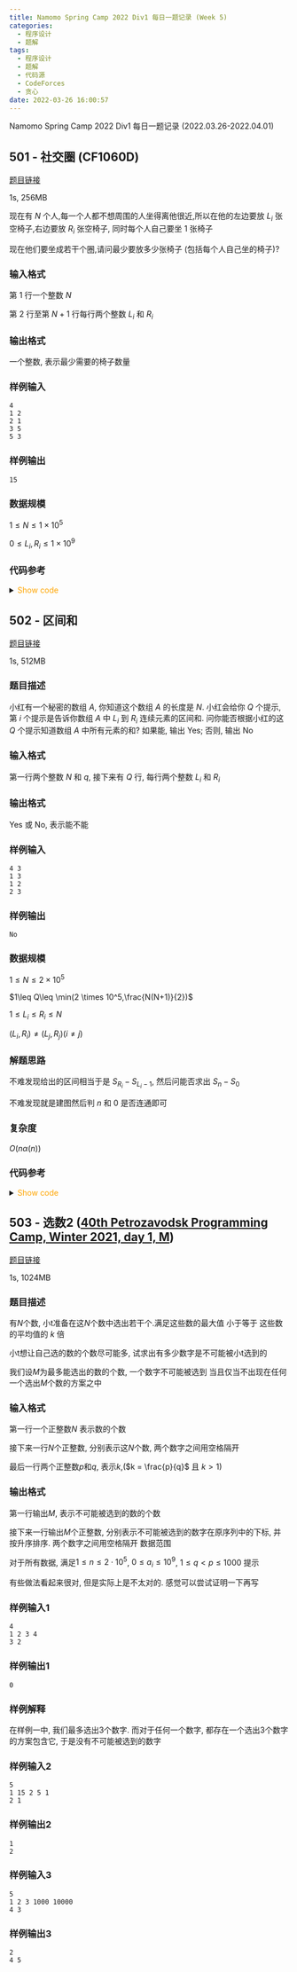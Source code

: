 ```yaml
---
title: Namomo Spring Camp 2022 Div1 每日一题记录 (Week 5)
categories:
  - 程序设计
  - 题解
tags:
  - 程序设计
  - 题解
  - 代码源
  - CodeForces
  - 贪心
date: 2022-03-26 16:00:57
---
```


Namomo Spring Camp 2022 Div1 每日一题记录 (2022.03.26-2022.04.01)

<!-- more -->

## 501 - 社交圈 (CF1060D)

[题目链接](http://oj.daimayuan.top/course/10/problem/606)

1s, 256MB

现在有 $N$ 个人,每一个人都不想周围的人坐得离他很近,所以在他的左边要放 $L_i$ 张空椅子,右边要放 $R_i$ 张空椅子, 同时每个人自己要坐 $1$ 张椅子

现在他们要坐成若干个圈,请问最少要放多少张椅子 (包括每个人自己坐的椅子)?

### 输入格式

第 $1$ 行一个整数 $N$

第 $2$ 行至第 $N+1$ 行每行两个整数 $L_i$ 和 $R_i$

### 输出格式

一个整数, 表示最少需要的椅子数量

### 样例输入

```input1
4
1 2
2 1
3 5
5 3
```

### 样例输出

```output1
15
```

### 数据规模

$1 \leq N \leq 1 \times 10^5$

$0 \leq L_i,R_i \leq 1\times10^9$

### 代码参考

<details>
<summary><font color='orange'>Show code</font></summary>

```cpp
const uint32_t N = 1e5 + 5;

int l[N], r[N];

int main() {
    ios::sync_with_stdio(false);
    cin.tie(nullptr);
    cout.tie(nullptr);

    int n;
    cin >> n;
    _for(i, 1, n) cin >> l[i] >> r[i];
    sort(l + 1, l + n + 1);
    sort(r + 1, r + n + 1);
    i64 ans = n;
    _for(i, 1, n) ans += max(l[i], r[i]);
    cout << ans;
    return 0;
}
```

</details>

## 502 - 区间和

[题目链接](http://oj.daimayuan.top/course/10/problem/609)

1s, 512MB

### 题目描述

小红有一个秘密的数组 $A$, 你知道这个数组 $A$ 的长度是 $N$. 小红会给你 $Q$ 个提示, 第 $i$ 个提示是告诉你数组 $A$ 中 $L_i$ 到 $R_i$ 连续元素的区间和. 问你能否根据小红的这 $Q$ 个提示知道数组 $A$ 中所有元素的和? 如果能, 输出 Yes; 否则, 输出 No

### 输入格式

第一行两个整数 $N$ 和 $q$, 接下来有 $Q$ 行, 每行两个整数 $L_i$ 和 $R_i$

### 输出格式

Yes 或 No, 表示能不能

### 样例输入

```input1
4 3
1 3
1 2
2 3
```

### 样例输出

```output1
No
```

### 数据规模

$1\leq N\leq 2 \times 10^5$

$1\leq Q\leq \min(2 \times 10^5,\frac{N(N+1)}{2})$

$1\leq L_i\leq R_i\leq N$

$(L_i, R_i)\neq (L_j, R_j)(i\neq j)$

### 解题思路

不难发现给出的区间相当于是 $S_{R_i}-S_{L_i-1}$, 然后问能否求出 $S_n-S_0$

不难发现就是建图然后判 $n$ 和 $0$ 是否连通即可

### 复杂度

$O(n\alpha (n))$

### 代码参考

<details>
<summary><font color='orange'>Show code</font></summary>

```cpp
const uint32_t N = 1e5 + 5;

int fa[N];
int find(int x) { return x == fa[x] ? fa[x] : fa[x] = find(fa[x]); }
void merge(int x, int y) { fa[find(x)] = find(y); }

int main() {
    ios::sync_with_stdio(false);
    cin.tie(nullptr);
    cout.tie(nullptr);

    int n, q;
    cin >> n >> q;
    _for(i, 1, n) fa[i] = i;
    _for(i, 1, q, x, y) {
        cin >> x >> y;
        merge(x - 1, y);
    }
    cout << (find(0) == find(n) ? "Yes" : "No");
    return 0;
}
```

</details>

## 503 - 选数2 ([40th Petrozavodsk Programming Camp, Winter 2021, day 1, M](https://qoj.ac/problem/862))

[题目链接](http://oj.daimayuan.top/course/10/problem/618)

1s, 1024MB

### 题目描述

有$N$个数, 小t准备在这$N$个数中选出若干个.满足这些数的最大值 小于等于 这些数的平均值的 $k$ 倍

小t想让自己选的数的个数尽可能多, 试求出有多少数字是不可能被小t选到的

我们设$M$为最多能选出的数的个数, 一个数字不可能被选到 当且仅当不出现在任何一个选出$M$个数的方案之中

### 输入格式

第一行一个正整数$N$ 表示数的个数

接下来一行$N$个正整数, 分别表示这$N$个数, 两个数字之间用空格隔开

最后一行两个正整数$p$和$q$, 表示$k$,($k = \frac{p}{q}$ 且 $k > 1$)

### 输出格式

第一行输出$M$, 表示不可能被选到的数的个数

接下来一行输出$M$个正整数, 分别表示不可能被选到的数字在原序列中的下标, 并按升序排序. 两个数字之间用空格隔开
数据范围

对于所有数据, 满足$1 \leq n \leq 2 \cdot 10^5$, $0 \leq a_i \leq 10^9$, $1 \leq q < p \leq 1000$
提示

有些做法看起来很对, 但是实际上是不太对的. 感觉可以尝试证明一下再写

### 样例输入1

```input1
4
1 2 3 4
3 2
```

### 样例输出1

```output1
0
```

### 样例解释

在样例一中, 我们最多选出3个数字. 而对于任何一个数字, 都存在一个选出3个数字的方案包含它, 于是没有不可能被选到的数字

### 样例输入2

```input2
5
1 15 2 5 1
2 1
```

### 样例输出2

```output2
1
2
```

### 样例输入3

```input3
5
1 2 3 1000 10000
4 3
```

### 样例输出3

```output3
2
4 5
```
